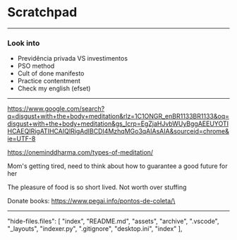 # Scratchpad

---

### Look into
* Previdência privada VS investimentos
* PSO method
* Cult of done manifesto
* Practice contentment
* Check my english (efset)

---




https://www.google.com/search?q=disgust+with+the+body+meditation&rlz=1C1ONGR_enBR1133BR1133&oq=disgust+with+the+body+meditation&gs_lcrp=EgZjaHJvbWUyBggAEEUYOTIHCAEQIRigATIHCAIQIRigAdIBCDI4MzhqMGo3qAIAsAIA&sourceid=chrome&ie=UTF-8

https://oneminddharma.com/types-of-meditation/


Mom's getting tired, need to think about how to guarantee a good future for her

The pleasure of food is so short lived. Not worth over stuffing


Donate books:
https://www.pegai.info/pontos-de-coleta/\























---

  "hide-files.files": [
    "index",
    "README.md",
    "assets",
    "archive",
    ".vscode",
    "_layouts",
    "indexer.py",
    ".gitignore",
    "desktop.ini",
    "index"
  ],